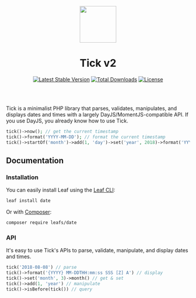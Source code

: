<!-- markdownlint-disable no-inline-html -->
<p align="center">
  <br><br>
  <img src="https://leafphp.dev/logo-circle.png" height="100"/>
  <br>
</p>

<h1 align="center">Tick v2</h1>

<p align="center">
	<a href="https://packagist.org/packages/leafs/date"
		><img
			src="https://poser.pugx.org/leafs/date/v/stable"
			alt="Latest Stable Version"
	/></a>
	<a href="https://packagist.org/packages/leafs/date"
		><img
			src="https://poser.pugx.org/leafs/date/downloads"
			alt="Total Downloads"
	/></a>
	<a href="https://packagist.org/packages/leafs/date"
		><img
			src="https://poser.pugx.org/leafs/date/license"
			alt="License"
	/></a>
</p>
<br />
<br />

Tick is a minimalist PHP library that parses, validates, manipulates, and displays dates and times with a largely DayJS/MomentJS-compatible API. If you use DayJS, you already know how to use Tick.

```php
tick()->now(); // get the current timestamp
tick()->format('YYYY-MM-DD'); // format the current timestamp
tick()->startOf('month')->add(1, 'day')->set('year', 2018)->format('YYYY-MM-DD HH:mm:ss');
```

## Documentation

### Installation

You can easily install Leaf using the [Leaf CLI](https://cli.leafphp.dev):

```bash
leaf install date
```

Or with [Composer](https://getcomposer.org/):

```bash
composer require leafs/date
```

### API

It's easy to use Tick's APIs to parse, validate, manipulate, and display dates and times.

```php
tick('2018-08-08') // parse
tick()->format('{YYYY} MM-DDTHH:mm:ss SSS [Z] A') // display
tick()->set('month', 3)->month() // get & set
tick()->add(1, 'year') // manipulate
tick()->isBefore(tick()) // query
```
